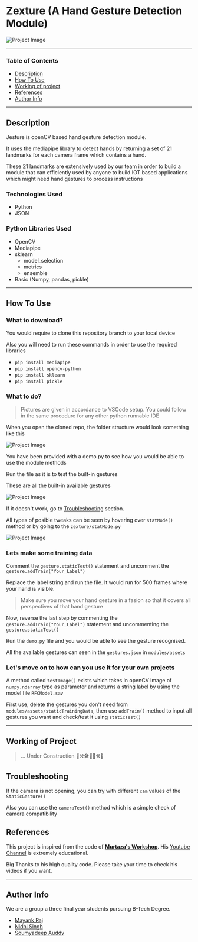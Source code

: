 # Zexture (A Hand Gesture Detection Module)

![Project Image](https://i.imgur.com/QDD90Lk.jpeg)

---

### Table of Contents

- [Description](#description)
- [How To Use](#how-to-use)
- [Working of project](#working-of-project)
- [References](#references)
- [Author Info](#author-info)

---

## Description

Jesture is openCV based hand gesture detection module. 

It uses the mediapipe library to detect hands by returning a set of 21 landmarks for each camera frame which contains a hand.

These 21 landmarks are extensively used by our team in order to build a module that can efficiently used by anyone to build IOT based applications which might need hand gestures to process instructions

### Technologies Used

- Python
- JSON

### Python Libraries Used

* OpenCV
* Mediapipe
* sklearn 
    - model_selection
    - metrics
    - ensemble
* Basic (Numpy, pandas, pickle)

---

## How To Use

### What to download?

You would require to clone this repository branch to your local device

Also you will need to run these commands in order to use the required libraries
- `pip install mediapipe`
- `pip install opencv-python`
- `pip install sklearn`
- `pip install pickle`

### What to do?

> Pictures are given in accordance to VSCode setup. You could follow in the same procedure for any other python runnable IDE

When you open the cloned repo, the folder structure would look something like this

![Project Image](https://i.imgur.com/zYiAC1v.jpeg)

You have been provided with a demo.py to see how you would be able to use the module methods

Run the file as it is to test the built-in gestures

These are all the built-in available gestures

![Project Image](https://i.imgur.com/OJiS5uV.png)

If it doesn't work, go to [Troubleshooting](#working-of-project) section.

All types of posible tweaks can be seen by hovering over `statMode()` method or by going to the `zexture/statMode.py`

![Project Image](https://i.imgur.com/Vd1rwA7.png)

### Lets make some training data 

Comment the `gesture.staticTest()` statement and uncomment the `gesture.addTrain("Your_Label")`

Replace the label string and run the file. It would run for 500 frames where your hand is visible.
> Make sure you move your hand gesture in a fasion so that it covers all perspectives of that hand gesture 

Now, reverse the last step by commenting the `gesture.addTrain("Your_Label")` statement and uncommenting the `gesture.staticTest()`

Run the `demo.py` file and you would be able to see the gesture recognised.

All the available gestures can seen in the `gestures.json` in `modules/assets`

### Let's move on to how can you use it for your own projects

A method called `testImage()` exists which takes in openCV image of `numpy.ndarray` type as parameter and returns a string label by using the model file `RFCModel.sav`

First use, delete the gestures you don't need from `modules/assets/staticTrainingData`, then use `addTrain()` method to input all gestures you want and check/test it using `staticTest()` 


---

## Working of Project

> ... Under Construction 🔨⚒🛠🚧🚧⚒🔨

## Troubleshooting

If the camera is not opening, you can try with different `cam` values of the `StaticGesture()`

Also you can use the `cameraTest()` method which is a simple check of camera compatibility


## References

This project is inspired from the code of [**Murtaza's Workshop**](https://www.youtube.com/watch?v=NZde8Xt78Iw&t). His [Youtube Channel](https://www.youtube.com/channel/UCYUjYU5FveRAscQ8V21w81A) is extremely educational.

Big Thanks to his high quality code. Please take your time to check his videos if you want.

---

## Author Info

We are a group a three final year students pursuing B-Tech Degree.
- [Mayank Raj](https://www.linkedin.com/in/mayank-raj-2b51a3178/)
- [Nidhi Singh](https://www.linkedin.com/in/nidhisingh2010/)
- [Soumyadeep Auddy](https://www.linkedin.com/in/soumyadeep-auddy-270a89141/)
